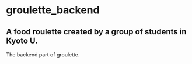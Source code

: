 # groulette_backend
## A food roulette created by a group of students in Kyoto U.  
The backend part of groulette.
